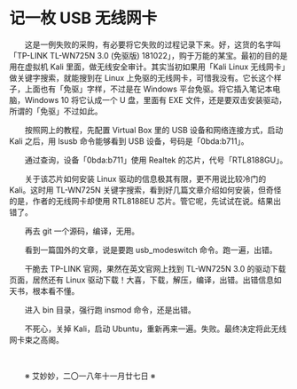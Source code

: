 # 记一枚 USB 无线网卡

&emsp;&emsp;这是一例失败的采购，有必要将它失败的过程记录下来。好，这货的名字叫「TP-LINK TL-WN725N 3.0 (免驱版) 181022」，购于万能的某宝。最初的目的是用在虚拟机 Kali 里面，做无线安全审计。其实当初如果用「Kali Linux 无线网卡」做关键字搜索，就能搜到在 Linux 上免驱的无线网卡，可惜我没有。它长这个样子，上面也有「免驱」字样，不过是在 Windows 平台免驱。将它插入笔记本电脑，Windows 10 将它认成一个 U 盘，里面有 EXE 文件，还是要双击安装驱动，所谓的「免驱」不过如此。

&emsp;&emsp;按照网上的教程，先配置 Virtual Box 里的 USB 设备和网络连接方式，启动 Kali 之后，用 lsusb 命令能够看到 USB 设备，号码是「0bda:b711」。

&emsp;&emsp;通过查询，设备「0bda:b711」使用 Realtek 的芯片，代号「RTL8188GU」。

&emsp;&emsp;关于该芯片如何安装 Linux 驱动的信息极其有限，更不用说比较冷门的 Kali。这时用 TL-WN725N 关键字搜索，看到好几篇文章介绍如何安装，但奇怪的是，作者的无线网卡却使用 RTL8188EU 芯片。管它呢，先试试在说。结果出错了。

&emsp;&emsp;再去 git 一个源码，编译，无用。

&emsp;&emsp;看到一篇国外的文章，说是要跑 usb_modeswitch 命令。跑一遍，出错。

&emsp;&emsp;干脆去 TP-LINK 官网，果然在英文官网上找到 TL-WN725N 3.0 的驱动下载页面，居然还有 Linux 驱动下载！大喜，下载，解压，编译，出错。出错信息如天书，根本看不懂。

&emsp;&emsp;进入 bin 目录，强行跑 insmod 命令，还是出错。

&emsp;&emsp;不死心，关掉 Kali，启动 Ubuntu，重新再来一遍。失败。最终决定将此无线网卡束之高阁。

&emsp;&emsp;

&emsp;&emsp;※ 艾妙妙，二〇一八年十一月廿七日 ※